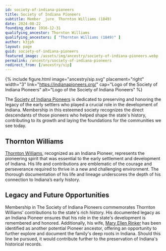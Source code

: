 ```yaml
---
id: society-of-indiana-pioneers
title: Society of Indiana Pioneers
subtitle: Member _jure_ Thornton Williams (1849)
date: 2024-08-22
founding_date: 1916-12-31
qualifying_ancestor: Thornton Williams
qualifying_ancestors: [ "Thornton Williams (1849)" ]
author: k3jph
layout: page
guid: society-of-indiana-pioneers
featured_image: /assets/img/ancestry/society-of-indiana-pioneers.webp
permalink: /ancestry/society-of-indiana-pioneers
redirect_from: [/ancestry/sip]
---
```


{% include figure.html image="ancestry/sip.svg" 
    placement="right" width="3"
    link="https://indianapioneers.org/"
    cap="Logo of the Society of Indiana Pioneers"
    alt="Logo of the Society of Indiana Pioneers" %}

The [Society of Indiana Pioneers](https://indianapioneers.org/) is dedicated to
preserving and honoring the legacy of the early settlers who played a crucial
role in the development of Indiana. Membership in this esteemed society
recognizes the direct descendants of those pioneers who helped shape the state's
history, contributing to its growth and laying the foundations for the
communities we see today.

## Thornton Williams

[Thornton Williams](https://www.wikitree.com/wiki/Williams-143184), recognized
as an Indiana Pioneer, represents the pioneering spirit that was essential to
the early settlement and development of Indiana.  His life and contributions are
emblematic of the courage and perseverance required to thrive in a new and
challenging environment. The thorough documentation of his life and lineage
underscores the depth of his connection to Indiana’s early history.

## Legacy and Future Opportunities

Membership in The Society of Indiana Pioneers commemorates Thornton Williams'
contributions to the state's rich history. His documented legacy as an Indiana
Pioneer ensures that his role in the state's development is remembered and
honored. Additionally, his wife, [Mary Ellen
Rinker](https://www.wikitree.com/wiki/Rinker-641) has been identified as another
potential Pioneer ancestor, offering an opportunity to further explore and
document the family's deep roots in Indiana. Should this line be pursued, it
would contribute further to the preservation of Indiana's historical records.

